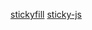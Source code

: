 [stickyfill](https://github.com/wilddeer/stickyfill)
[sticky-js](https://github.com/rgalus/sticky-js)